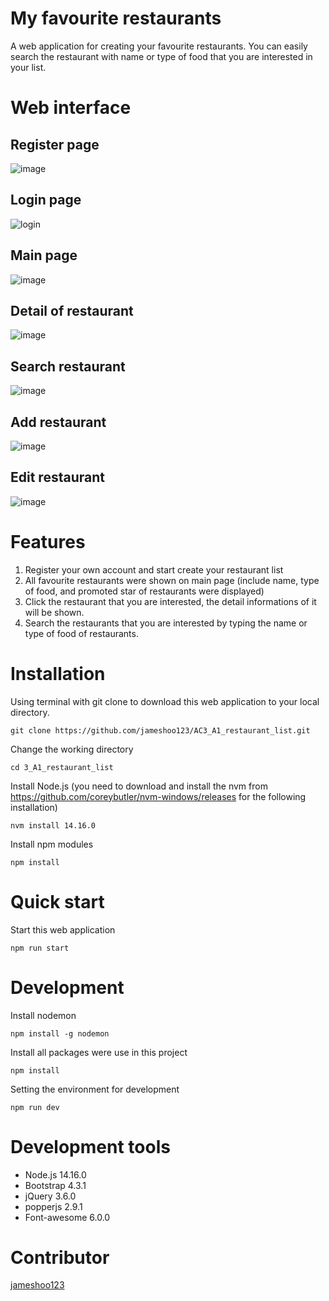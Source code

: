 # My favourite restaurants
A web application for creating your favourite restaurants. You can easily search the restaurant with name or type of food that you are interested in your list.

# Web interface
## Register page
![image](https://user-images.githubusercontent.com/87403901/160320901-1045b3ed-e1e7-4f10-bbd1-17fbf94b8b0f.png)

## Login page
![login](https://user-images.githubusercontent.com/87403901/160320670-42dd96ca-afbb-41e8-9a69-73cbd896cece.png)

## Main page
![image](https://user-images.githubusercontent.com/87403901/160321073-ae631076-3adc-4bf0-9620-e9f5a4490fa9.png)

## Detail of restaurant
![image](https://user-images.githubusercontent.com/87403901/160321117-cd87b101-3230-44e9-8638-e22c2ac95242.png)

## Search restaurant
![image](https://user-images.githubusercontent.com/87403901/160321168-f1b83603-d288-4f93-9808-10c8c461bfb3.png)

## Add restaurant
![image](https://user-images.githubusercontent.com/87403901/160321201-b5ce44a6-c442-41dd-a37d-2ec9862b4a56.png)

## Edit restaurant
![image](https://user-images.githubusercontent.com/87403901/160321235-8e175411-838a-4d8b-96a6-58aa0df3dbf1.png)

# Features
1. Register your own account and start create your restaurant list
2. All favourite restaurants were shown on main page (include name, type of food, and promoted star of restaurants were displayed)
3. Click the restaurant that you are interested, the detail informations of it will be shown.
4. Search the restaurants that you are interested by typing the name or type of food of restaurants.

# Installation
Using terminal with git clone to download this web application to your local directory.

    git clone https://github.com/jameshoo123/AC3_A1_restaurant_list.git

Change the working directory 

    cd 3_A1_restaurant_list

Install Node.js (you need to download and install the nvm from https://github.com/coreybutler/nvm-windows/releases for the following installation)

    nvm install 14.16.0

Install npm modules

    npm install

# Quick start
Start this web application

    npm run start

# Development
Install nodemon

    npm install -g nodemon
    
Install all packages were use in this project

    npm install

Setting the environment for development

    npm run dev

# Development tools
* Node.js 14.16.0
* Bootstrap 4.3.1
* jQuery 3.6.0
* popperjs 2.9.1
* Font-awesome 6.0.0

# Contributor
[jameshoo123](https://github.com/Azure/azure-content/blob/master/contributor-guide/contributor-guide-index.md)
